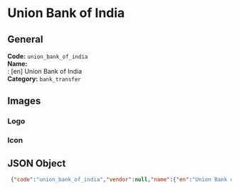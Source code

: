 # Union Bank of India 
## General 
**Code:** `union_bank_of_india`  
**Name:**  
:	[en] Union Bank of India  
**Category:** `bank_transfer`  
## Images 
### Logo 
### Icon 
## JSON Object 
```json
 {"code":"union_bank_of_india","vendor":null,"name":{"en":"Union Bank of India"},"description":null,"countries":null,"category":"bank_transfer"}```  
